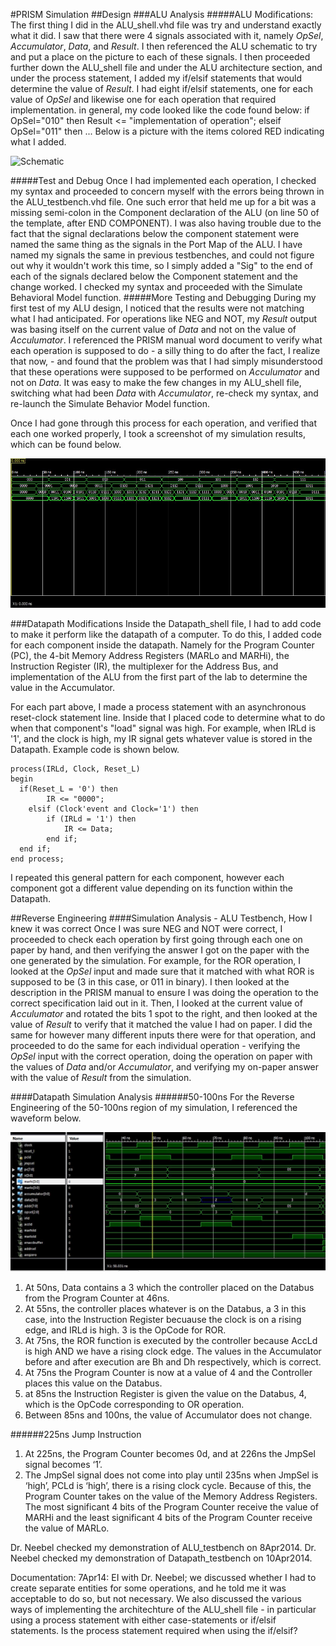 #PRISM Simulation
##Design
###ALU Analysis
#####ALU Modifications: 
The first thing I did in the ALU_shell.vhd file was try and understand exactly what it did. I saw that there were 4 signals associated with it, namely _OpSel_, _Accumulator_, _Data_, and _Result_. I then referenced the ALU schematic to try and put a place on the picture to each of these signals. I then proceeded further down the ALU_shell file and under the ALU architecture section, and under the process statement, I added my if/elsif statements that would determine the value of _Result_. I had eight if/elsif statements, one for each value of _OpSel_ and likewise one for each operation that required implementation. in general, my code looked like the code found below:
    if OpSel="010" then
      Result <= "implementation of operation";
    elseif OpSel="011" then
      ...
Below is a picture with the items colored RED indicating what I added.

![Schematic](https://..... "What I added")

#####Test and Debug
Once I had implemented each operation, I checked my syntax and proceeded to concern myself with the errors being thrown in the ALU_testbench.vhd file. One such error that held me up for a bit was a missing semi-colon in the Component declaration of the ALU (on line 50 of the template, after END COMPONENT). I was also having trouble due to the fact that the signal declarations below the component statement were named the same thing as the signals in the Port Map of the ALU. I have named my signals the same in previous testbenches, and could not figure out why it wouldn't work this time, so I simply added a "Sig" to the end of each of the signals declared below the Component statement and the change worked. I checked my syntax and proceeded with the Simulate Behavioral Model function. 
#####More Testing and Debugging
During my first test of my ALU design, I noticed that the results were not matching what I had anticipated. For operations like NEG and NOT, my _Result_ output was basing itself on the current value of _Data_ and not on the value of _Acculumator_. I referenced the PRISM manual word document to verify what each operation is supposed to do - a silly thing to do after the fact, I realize that now, - and found that the problem was that I had simply misunderstood that these operations were supposed to be performed on _Acculumator_ and not on _Data_. It was easy to make the few changes in my ALU_shell file, switching what had been _Data_ with _Accumulator_, re-check my syntax, and re-launch the Simulate Behavior Model function. 



Once I had gone through this process for each operation, and verified that each one worked properly, I took a screenshot of my simulation results, which can be found below. 

![waveform](https://github.com/JasonPluger/PRISM/blob/master/ALU_testbench_waveform.JPG "ALU simulation waveform")


###Datapath Modifications
Inside the Datapath_shell file, I had to add code to make it perform like the datapath of a computer. To do this, I added code for each component inside the datapath. Namely for the Program Counter (PC),  the 4-bit Memory Address Registers (MARLo and MARHi), the Instruction Register (IR), the multiplexer for the Address Bus, and implementation of the ALU from the first part of the lab to determine the value in the Accumulator. 

For each part above, I made a process statement with an asynchronous reset-clock statement line. Inside that I placed code to determine what to do when that component's "load" signal was high. For example, when IRLd is '1', and the clock is high, my IR signal gets whatever value is stored in the Datapath. Example code is shown below.

    process(IRLd, Clock, Reset_L)
  	begin				 
	  if(Reset_L = '0') then
			IR <= "0000";
		elsif (Clock'event and Clock='1') then
			if (IRLd = '1') then
				IR <= Data;
			end if;
	  end if;
  	end process;   

I repeated this general pattern for each component, however each component got a different value depending on its function within the Datapath.


##Reverse Engineering
####Simulation Analysis - ALU Testbench, How I knew it was correct
Once I was sure NEG and NOT were correct, I proceeded to check each operation by first going through each one on paper by hand, and then verifying the answer I got on the paper with the one generated by the simulation. For example, for the ROR operation, I looked at the _OpSel_ input and made sure that it matched with what ROR is supposed to be (3 in this case, or 011 in binary). I then looked at the description in the PRISM manual to ensure I was doing the operation to the correct specification laid out in it. Then, I looked at the current value of _Acculumator_ and rotated the bits 1 spot to the right, and then looked at the value of _Result_ to verify that it matched the value I had on paper. I did the same for however many different inputs there were for that operation, and proceeded to do the same for each individual operation - verifying the _OpSel_ input with the correct operation, doing the operation on paper with the values of _Data_ and/or _Accumulator_, and verifying my on-paper answer with the value of _Result_ from the simulation. 

####Datapath Simulation Analysis
######50-100ns
For the Reverse Engineering of the 50-100ns region of my simulation, I referenced the waveform below.

![50-100 Waveform](https://github.com/JasonPluger/PRISM/blob/master/Datapath_testbench_waveform_50-100.JPG "50-100 Waveform")

1.  At 50ns, Data contains a 3 which the controller placed on the Databus from the Program Counter at 46ns. 
2.  At 55ns, the controller places whatever is on the Databus, a 3 in this case, into the Instruction Register becuause the clock is on a rising edge, and IRLd is high. 3 is the OpCode for ROR.
3.  At 75ns, the ROR function is executed by the controller because AccLd is high AND we have a rising clock edge. The values in the Accumulator before and after execution are Bh and Dh respectively, which is correct. 
4.  At 75ns the Program Counter is now at a value of 4 and the Controller places this value on the Databus. 
5.  at 85ns the Instruction Register is given the value on the Databus, 4, which is the OpCode corresponding to OR operation. 
6.  Between 85ns and 100ns, the value of Accumulator does not change.

######225ns Jump Instruction
1.	 At 225ns, the Program Counter becomes 0d, and at 226ns the JmpSel signal becomes ‘1’. 
2.	 The JmpSel signal does not come into play until 235ns when JmpSel is ‘high’, PCLd is ‘high’, there is a rising clock cycle. Because of this, the Program Counter takes on the value of the Memory Address Registers. The most significant 4 bits of the Program Counter receive the value of MARHi and the least significant 4 bits of the Program Counter receive the value of MARLo.




Dr. Neebel checked my demonstration of ALU_testbench on 8Apr2014.
Dr. Neebel checked my demonstration of Datapath_testbench on 10Apr2014.

Documentation: 7Apr14: EI with Dr. Neebel; we discussed whether I had to create separate entities for some operations, and he told me it was acceptable to do so, but not necessary. We also discussed the various ways of implementing the architechture of the ALU_shell file - in particular using a process statement with either case-statements or if/elsif statements. Is the process statement required when using the if/elsif? 
